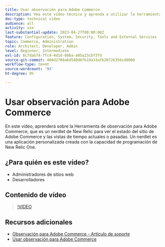 ```yaml
---
title: Usar observación para Adobe Commerce
description: Vea este vídeo técnico y aprenda a utilizar la herramienta de observación para Adobe Commerce.
doc-type: technical video
audience: all
activity: use
last-substantial-update: 2023-04-27T00:00:00Z
feature: Configuration, System, Security, Tools and External Services
topic: Commerce, Administration
role: Architect, Developer, Admin
level: Beginner, Intermediate
exl-id: 8c7dab74-7fc4-4d1d-866a-a05a23cbf3fd
source-git-commit: 404d2708a6d540d6fb19a33afb20726356cd8000
workflow-type: tm+mt
source-wordcount: '93'
ht-degree: 0%

---
```


# Usar observación para Adobe Commerce

En este vídeo, aprenderá sobre la Herramienta de observación para Adobe Commerce, que es un nerdlet de New Relic para ver el estado del sitio de Adobe Commerce y las vistas de tiempo actuales o pasadas. Un nerdlet es una aplicación personalizada creada con la capacidad de programación de New Relic One.

## ¿Para quién es este vídeo?

- Administradores de sitios web
- Desarrolladores

## Contenido de vídeo

>[!VIDEO](https://video.tv.adobe.com/v/344444?quality=12&learn=on)

## Recursos adicionales

- [Observación para Adobe Commerce - Artículo de soporte](https://experienceleague.adobe.com/docs/commerce-knowledge-base/kb/support-tools/observation/observation-adobe-commerce-overview.html?lang=es&)
- [Usar observación para Adobe Commerce](https://experienceleague.adobe.com/docs/commerce-operations/tools/observation-for-adobe-commerce/intro.html?lang=es)
